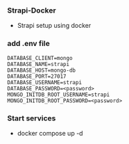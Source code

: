 ### Strapi-Docker
- Strapi setup using docker

### add .env file
```
DATABASE_CLIENT=mongo
DATABASE_NAME=strapi
DATABASE_HOST=mongo-db
DATABASE_PORT=27017
DATABASE_USERNAME=strapi
DATABASE_PASSWORD=<password>
MONGO_INITDB_ROOT_USERNAME=strapi
MONGO_INITDB_ROOT_PASSWORD=<password>
```

### Start services
- docker compose up -d
